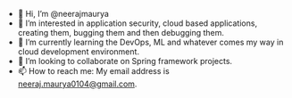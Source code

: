 - 👋 Hi, I’m @neerajmaurya
- 👀 I’m interested in application security, cloud based applications, creating them, bugging them and then debugging them. 
- 🌱 I’m currently learning the DevOps, ML and whatever comes my way in cloud development environment.
- 💞️ I’m looking to collaborate on Spring framework projects.
- 📫 How to reach me: My email address is neeraj.maurya0104@gmail.com.

<!---
neerajmaurya/neerajmaurya is a ✨ special ✨ repository because its `README.md` (this file) appears on your GitHub profile.
You can click the Preview link to take a look at your changes.
--->
